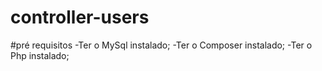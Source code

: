 # controller-users

#pré requisitos
-Ter o MySql instalado;
-Ter o Composer instalado;
-Ter o Php instalado;
